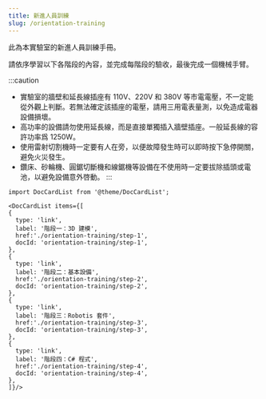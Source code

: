```yaml
---
title: 新進人員訓練
slug: /orientation-training
---
```


此為本實驗室的新進人員訓練手冊。

請依序學習以下各階段的內容，並完成每階段的驗收，最後完成一個機械手臂。

:::caution
- 實驗室的牆壁和延長線插座有 110V、220V 和 380V 等市電電壓，不一定能從外觀上判斷。若無法確定該插座的電壓，請用三用電表量測，以免造成電器設備損壞。
- 高功率的設備請勿使用延長線，而是直接單獨插入牆壁插座。一般延長線的容許功率爲 1250W。
- 使用雷射切割機時一定要有人在旁，以便故障發生時可以即時按下急停開關，避免火災發生。
- 鑽床、砂輪機、圓鋸切斷機和線鋸機等設備在不使用時一定要拔除插頭或電池，以避免設備意外啓動。
:::

```mdx-code-block
import DocCardList from '@theme/DocCardList';

<DocCardList items={[
{
  type: 'link',
  label: '階段一：3D 建模',
  href:'./orientation-training/step-1',
  docId: 'orientation-training/step-1',
},
{
  type: 'link',
  label: '階段二：基本設備',
  href:'./orientation-training/step-2',
  docId: 'orientation-training/step-2',
},
{
  type: 'link',
  label: '階段三：Robotis 套件',
  href:'./orientation-training/step-3',
  docId: 'orientation-training/step-3',
},
{
  type: 'link',
  label: '階段四：C# 程式',
  href:'./orientation-training/step-4',
  docId: 'orientation-training/step-4',
},
]}/>
```
